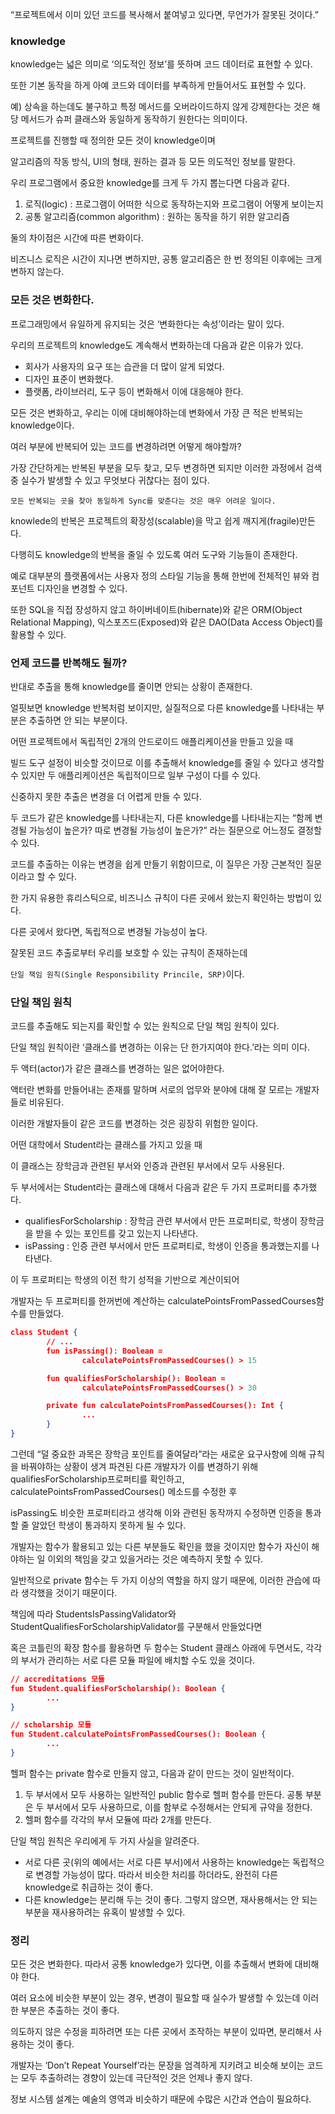 “프로젝트에서 이미 있던 코드를 복사해서 붙여넣고 있다면, 무언가가 잘못된 것이다.”

### knowledge

knowledge는 넓은 의미로 ‘의도적인 정보’를 뜻하며 코드 데이터로 표현할 수 있다.

또한 기본 동작을 하게 아예 코드와 데이터를 부족하게 만들어서도 표현할 수 있다.

예) 상속을 하는데도 불구하고 특정 메서드를 오버라이드하지 않게 강제한다는 것은 해당 메서드가 슈퍼 클래스와 동일하게 동작하기 원한다는 의미이다.

프로젝트를 진행할 때 정의한 모든 것이 knowledge이며

알고리즘의 작동 방식, UI의 형태, 원하는 결과 등 모든 의도적인 정보를 말한다.

우리 프로그램에서 중요한 knowledge를 크게 두 가지 뽑는다면 다음과 같다.

1. 로직(logic) : 프로그램이 어떠한 식으로 동작하는지와 프로그램이 어떻게 보이는지
2. 공통 알고리즘(common algorithm) : 원하는 동작을 하기 위한 알고리즘

둘의 차이점은 시간에 따른 변화이다.

비즈니스 로직은 시간이 지나면 변하지만, 공통 알고리즘은 한 번 정의된 이후에는 크게 변하지 않는다.

### 모든 것은 변화한다.

프로그래밍에서 유일하게 유지되는 것은 ‘변화한다는 속성’이라는 말이 있다.

우리의 프로젝트의 knowledge도 계속해서 변화하는데 다음과 같은 이유가 있다.

- 회사가 사용자의 요구 또는 습관을 더 많이 알게 되었다.
- 디자인 표준이 변화했다.
- 플랫폼, 라이브러리, 도구 등이 변화해서 이에 대응해야 한다.

모든 것은 변화하고, 우리는 이에 대비해야하는데 변화에서 가장 큰 적은 반복되는 knowledge이다.

여러 부분에 반복되어 있는 코드를 변경하려면 어떻게 해야할까?

가장 간단하게는 반복된 부분을 모두 찾고, 모두 변경하면 되지만 이러한 과정에서 검색 중 실수가 발생할 수 있고 무엇보다 귀찮다는 점이 있다.

`모든 반복되는 곳을 찾아 동일하게 Sync를 맞춘다는 것은 매우 어려운 일이다.`

knowlede의 반복은 프로젝트의 확장성(scalable)을 막고 쉽게 깨지게(fragile)만든다.

다행히도 knowledge의 반복을 줄일 수 있도록 여러 도구와 기능들이 존재한다.

예로 대부분의 플랫폼에서는 사용자 정의 스타일 기능을 통해 한번에 전체적인 뷰와 컴포넌트 디자인을 변경할 수 있다.

또한 SQL을 직접 장성하지 않고 하이버네이트(hibernate)와 같은 ORM(Object Relational Mapping), 익스포즈드(Exposed)와 같은 DAO(Data Access Object)를 활용할 수 있다.

### 언제 코드를 반복해도 될까?

반대로 추출을 통해 knowledge를 줄이면 안되는 상황이 존재한다.

얼핏보면 knowledge 반복처럼 보이지만, 실질적으로 다른 knowledge를 나타내는 부분은 추출하면 안 되는 부분이다.

어떤 프로젝트에서 독립적인 2개의 안드로이드 애플리케이션을 만들고 있을 때

빌드 도구 설정이 비슷할 것이므로 이를 추출해서 knowledge를 줄일 수 있다고 생각할 수 있지만 두 애플리케이션은 독립적이므로 일부 구성이 다를 수 있다.

신중하지 못한 추출은 변경을 더 어렵게 만들 수 있다.

두 코드가 같은 knowledge를 나타내는지, 다른 knowledge를 나타내는지는 
“함께 변경될 가능성이 높은가? 따로 변경될 가능성이 높은가?” 라는 질문으로 어느정도 결정할 수 있다.

코드를 추출하는 이유는 변경을 쉽게 만들기 위함이므로, 이 질무은 가장 근본적인 질문 이라고 할 수 있다.

한 가지 유용한 휴리스틱으로, 비즈니스 규칙이 다른 곳에서 왔는지 확인하는 방법이 있다.

다른 곳에서 왔다면, 독립적으로 변경될 가능성이 높다.

잘못된 코드 추출로부터 우리를 보호할 수 있는 규칙이 존재하는데

`단일 책임 원칙(Single Responsibility Princile, SRP)`이다.

### 단일 책임 원칙

코드를 추출해도 되는지를 확인할 수 있는 원칙으로 단일 책임 원칙이 있다.

단일 책임 원칙이란 ‘클래스를 변경하는 이유는 단 한가지여야 한다.’라는 의미 이다.

두 액터(actor)가 같은 클래스를 변경하는 일은 없어야한다.

액터란 변화를 만들어내는 존재를 말하며 서로의 업무와 분야에 대해 잘 모르는 개발자들로 비유된다.

이러한 개발자들이 같은 코드를 변경하는 것은 굉장히 위험한 일이다.

어떤 대학에서 Student라는 클래스를 가지고 있을 때

이 클래스는 장학금과 관련된 부서와 인증과 관련된 부서에서 모두 사용된다.

두 부서에서는 Student라는 클래스에 대해서 다음과 같은 두 가지 프로퍼티를 추가했다.

- qualifiesForScholarship : 장학금 관련 부서에서 만든 프로퍼티로, 학생이 장학금을 받을 수 있는 포인트를 갖고 있는지 나타낸다.
- isPassing : 인증 관련 부서에서 만든 프로퍼티로, 학생이 인증을 통과했는지를 나타낸다.

이 두 프로퍼티는 학생의 이전 학기 성적을 기반으로 계산이되어

개발자는 두 프로퍼티를 한꺼번에 계산하는 calculatePointsFromPassedCourses함수를 만들었다.

```json
class Student {
		// ...
		fun isPassing(): Boolean =
				calculatePointsFromPassedCourses() > 15

		fun qualifiesForScholarship(): Boolean =
				calculatePointsFromPassedCourses() > 30

		private fun calculatePointsFromPassedCourses(): Int {
				...
		}
}
```

그런데 “덜 중요한 과목은 장학금 포인트를 줄여달라”라는 새로운 요구사항에 의해 규칙을 바꿔야하는 상황이 생겨 파견된 다른 개발자가 이를 변경하기 위해 qualifiesForScholarship프로퍼티를 확인하고, calculatePointsFromPassedCourses() 메소드를 수정한 후

isPassing도 비슷한 프로퍼티라고 생각해 이와 관련된 동작까지 수정하면 인증을 통과할 줄 알았던 학생이 통과하지 못하게 될 수 있다.

개발자는 함수가 활용되고 있는 다른 부분들도 확인을 했을 것이지만 함수가 자신이 해야하는 일 이외의 책임을 갖고 있을거라는 것은 예측하지 못할 수 있다.

일반적으로 private 함수는 두 가지 이상의 역할을 하지 않기 때문에, 이러한 관습에 따라 생각했을 것이기 때문이다.

책임에 따라 StudentsIsPassingValidator와 StudentQualifiesForScholarshipValidator를 구분해서 만들었다면

혹은 코틀린의 확장 함수를 활용하면 두 함수는 Student 클래스 아래에 두면서도, 각각의 부서가 관리하는 서로 다른 모듈 파일에 배치할 수도 있을 것이다.

```json
// accreditations 모듈
fun Student.qualifiesForScholarship(): Boolean {
		...
}

// scholarship 모듈
fun Student.calculatePointsFromPassedCourses(): Boolean {
		...
}
```

헬퍼 함수는 private 함수로 만들지 않고, 다음과 같이 만드는 것이 일반적이다.

1. 두 부서에서 모두 사용하는 일반적인 public 함수로 헬퍼 함수를 만든다. 공통 부분은 두 부서에서 모두 사용하므로, 이를 함부로 수정해서는 안되게 규약을 정한다.
2. 헬퍼 함수를 각각의 부서 모듈에 따라 2개를 만든다.

단일 책임 원칙은 우리에게 두 가지 사실을 알려준다.

- 서로 다른 곳(위의 예에서는 서로 다른 부서)에서 사용하는 knowledge는 독립적으로 변경할 가능성이 많다. 따라서 비슷한 처리를 하더라도, 완전히 다른 knowledge로 취급하는 것이 좋다.
- 다른 knowledge는 분리해 두는 것이 좋다. 그렇지 않으면, 재사용해서는 안 되는 부분을 재사용하려는 유혹이 발생할 수 있다.

### 정리

모든 것은 변화한다. 따라서 공통 knowledge가 있다면, 이를 추출해서 변화에 대비해야 한다.

여러 요소에 비슷한 부분이 있는 경우, 변경이 필요할 때 실수가 발생할 수 있는데 이러한 부분은 추출하는 것이 좋다.

의도하지 않은 수정을 피하려면 또는 다른 곳에서 조작하는 부분이 있따면, 분리해서 사용하는 것이 좋다.

개발자는 ‘Don’t Repeat Yourself’라는 문장을 엄격하게 지키려고 비슷해 보이는 코드는 모두 추출하려는 경향이 있는데 극단적인 것은 언제나 좋지 않다.

정보 시스템 설계는 예술의 영역과 비슷하기 때문에 수많은 시간과 연습이 필요하다.
